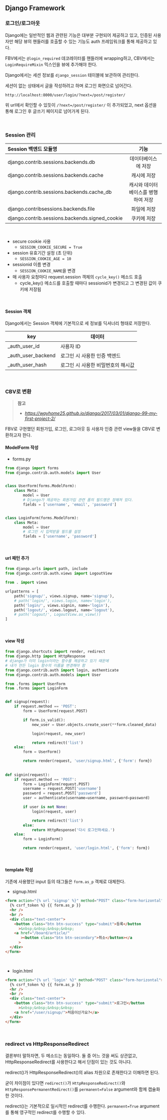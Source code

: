 ## Django Framework

### 로그인/로그아웃

Django에는 일반적인 웹과 관련된 기능은 대부분 구현되어 제공하고 있고, 인증된 사용자만 해당 뷰의 핸들러를 호출할 수 있는 기능도 auth 프레임워크를 통해 제공하고 있다.

FBV에서는 `@login_required` 데코레이터를 핸들러에 wrapping하고, CBV에서는 `LoginRequireMixin` 믹스인을 뷰에 추가해야 한다.

Django에서는 세션 정보를 `django_session` 테이블에 보관하여 관리한다.

세션이 없는 상태에서 글을 작성하려고 하며 로그인 화면으로 넘어간다.

`http://localhost:8000/user/login/?next=/post/register/`

위 url에서 확인할 수 있듯이 `/?next=/post/register/` 이 추가되었고, next 옵션을 통해 로그인 후 글쓰기 페이지로 넘어가게 된다.

<br>

### Session 관리

| Session 백엔드 모듈명                          |                기능                 |
| :--------------------------------------------- | :---------------------------------: |
| django.contrib.sessions.backends.db            |         데이터베이스에 저장         |
| django.contrib.sessions.backends.cache         |             캐시에 저장             |
| django.contrib.sessions.backends.cache_db      | 캐시와 데이터베이스를 병행하여 저장 |
| django.contribsessions.backends.file           |             파일에 저장             |
| django.contrib.sessions.backends.signed_cookie |             쿠키에 저장             |

<br>

- secure cookie 사용
  - `SESSION_COOKIE_SECURE = True`
- session 유효기간 설정 (초 단위)
  - `SESSION_COOKIE_AGE = 10`
- sessionid 이름 변경
  - `SESSION_COOKIE_NAME`을 변경
- 매 사용자 요청마다 request.session 객체의 `cycle_key()` 메소드 호출
  - cycle_key() 메소드를 호출할 때마다 sessionid가 변경되고 그 변경된 값이 쿠키에 저장됨

<br>

#### Session 객체

Django에서는 Session 객체에 기본적으로 세 정보를 딕셔너리 형태로 저장한다.

| key                | 데이터                             |
| ------------------ | ---------------------------------- |
| _auth_user_id      | 사용자 ID                          |
| _auth_user_backend | 로그인 시 사용한 인증 백엔드       |
| _auth_user_hash    | 로그인 시 사용한 비밀번호의 해시값 |

<br>

### CBV로 변환

> **참고**
>
> - *https://wayhome25.github.io/django/2017/03/01/django-99-my-first-project-2/*

FBV로 구현했던 회원가입, 로그인, 로그아웃 등 사용자 인증 관련 view들을 CBV로 변환하고자 한다.

#### ModelForm 작성

- forms.py

```python
from django import forms
from django.contrib.auth.models import User


class UserForm(forms.ModelForm):
    class Meta:
        model = User
        # Django가 제공하는 회원가입 관련 폼의 필드명은 정해져 있다.
        fields = ['username', 'email', 'password']


class LoginForm(forms.ModelForm):
    class Meta:
        model = User
        # 로그인 시 입력받을 필드를 설정
        fields = ['username', 'password']
```

<br>

#### url 패턴 추가

```python
from django.urls import path, include
from django.contrib.auth.views import LogoutView

from . import views

urlpatterns = [
    path('signup/', views.signup, name='signup'),
    # path('login/', views.login, name='login'),
    path('login/', views.signin, name='login'),
    path('logout/', views.logout, name='logout'),
    # path('logout/', LogoutView.as_view())
]
```

<br>

#### view 작성

```python
from django.shortcuts import render, redirect
from django.http import HttpResponse
# django가 이미 login이라는 함수를 제공하고 있기 때문에
# 내가 만든 login 함수의 이름을 변경해야 함
from django.contrib.auth import login, authenticate
from django.contrib.auth.models import User

from .forms import UserForm
from .forms import LoginForm


def signup(request):
    if request.method == 'POST':
        form = UserForm(request.POST)

        if form.is_valid():
            new_user = User.objects.create_user(**form.cleaned_data)

            login(request, new_user)

            return redirect('list')
    else:
        form = UserForm()

        return render(request, 'user/signup.html', {'form': form})
      
      
def signin(request):
    if request.method == 'POST':
        form = LoginForm(request.POST)
        username = request.POST['username']
        password = request.POST['password']
        user = authenticate(username=username, password=password)

        if user is not None:
            login(request, user)

            return redirect('list')
        else:
            return HttpResponse('다시 로그인하세요.')
    else:
        form = LoginForm()

        return render(request, 'user/login.html', {'form': form})
```

<br>

#### template 작성

기존에 사용했던 input 등의 태그들은 `form.as_p` 객체로 대체한다.

- signup.html

```html
<form action="{% url 'signup' %}" method="POST" class="form-horizontal">
  {% csrf_token %} {{ form.as_p }}
  <hr />
  <br />
  <div class="text-center">
    <button class="btn btn-success" type="submit">등록</button
      >&nbsp;&nbsp;&nbsp;&nbsp;
    <a href="/board/article/"
       ><button class="btn btn-secondary">취소</button></a
      >
  </div>
</form>
```

<br>

- login.html

```html
<form action="{% url 'login' %}" method="POST" class="form-horizontal">
  {% csrf_token %} {{ form.as_p }}
  <hr />
  <br />
  <div class="text-center">
    <button class="btn btn-success" type="submit">로그인</button
      >&nbsp;&nbsp;&nbsp;&nbsp;
    <a href="/user/signup/">처음이신가요?</a>
  </div>
</form>
```

<br>

### redirect vs HttpResponseRedirect

결론부터 말하자면, 두 메소드는 동일하다. 둘 중 어느 것을 써도 상관없고, HttpResponseRedirect를 사용한다고 해서 단점이 있는 것도 아니다.

redirect()가 HttpResponseRedirect()의 alias 차원으로 존재한다고 이해하면 된다.

굳이 차이점이 있다면 `redirect()`가 `HttpResponseRedirect()`와  `HttpResponsePermanentRedirect()`를 `permanent=False` argument와 함께 캡슐화한 것이다.

redirect()는 기본적으로 일시적인 redirect를 수행한다. `permanent=True` argument를 통해 영구적인 redirect를 수행할 수 있다.